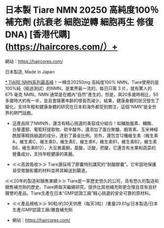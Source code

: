 # 日本製 Tiare NMN 20250 高純度100％ 補充劑 (抗衰老 細胞逆轉 細胞再生 修復DNA) [香港代購](https://haircores.com/）+

網站：https://haircores.com/

日本製造, Made in Japan

[* TIARE NMN系列最高峰](https://haircores.com/product/%e6%97%a5%e6%9c%ac%e8%a3%bd-tiare-nmn-20250-%e9%ab%98%e7%b4%94%e5%ba%a6100%ef%bc%85-%e8%a3%9c%e5%85%85%e5%8a%91-%e6%8a%97%e8%a1%b0%e8%80%81-%e7%b4%b0%e8%83%9e%e9%80%86%e8%bd%89-%e7%b4%b0%e8%83%9e/)！一樽含20250mg 高純度100% NMN。Tiare使用的是100%純（經過測試）的NMN，是業界最一流的。每日只需 3 片，就有驚人的 675 毫克 NMN。NMN 通常是在體內“自然”產生的。但是，與20多歲時相比，50多歲時大約有一半，並且會隨著年齡的增長而減少。結果，健康身體的狀況發生了變化。支持年輕和健康身體的研究在日本和海外都受到關注，這個“NMN”是全世界的熱門話題。

* 這產品除了NMN外，還含有精心挑選的美容成分組合！如豬胎盤素、輔酶、白藜蘆醇、葡萄籽提取物、硫辛酸外，還添加了蛋白聚醣、蝦青素、玉米神經酰胺等精挑細選的成分，達到了黃金比例。另外，還包含12種維生素（維生素A，維生素C，維生素D，維生素E，維生素K，維生素B1，維生素B2，維生素B6，維生素B12），大豆異黃酮，葉酸，泛酸，菸酸，它還含有水果和蔬菜的營養成分，支持年輕健康的美麗。

* ≪≪高效吸收≫≫ Tiare還採用了膠囊特別講究的“耐酸膠囊”。它牢固地保護易受胃酸影響的材料並將其輸送到腸道。

≪≪20年的製造和銷售業績≫≫ Tiare是一家歷史悠久的公司，具有悠久的製造和銷售補充劑的歷史。Tiare將每天繼續研究，提供比其他補充劑更合理且具有良好聲譽的產品。Tiare生產在日本“GMP認證工廠”精心挑選的安全可靠的原材料。

* ≪≪產品規格≫≫ 90粒/約30天供應（每天3粒）/重量29.61g/日本製造/日本生產/GMP認證工廠/膳食補充劑

* 網站：https://haircores.com/

